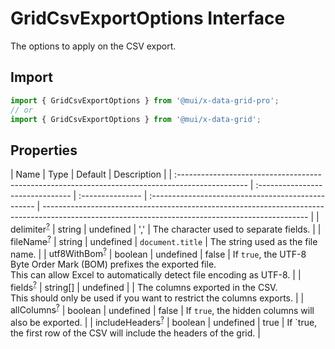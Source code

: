 # GridCsvExportOptions Interface

<p class="description">The options to apply on the CSV export.</p>

## Import

```js
import { GridCsvExportOptions } from '@mui/x-data-grid-pro';
// or
import { GridCsvExportOptions } from '@mui/x-data-grid';
```

## Properties

| Name                                                                                             | Type                             | Default          | Description                                        |
| :----------------------------------------------------------------------------------------------- | :------------------------------- | :--------------- | :------------------------------------------------- | ------------------------------------------------------------------------------------------------------------------------------------------------ |
| <span class="prop-name optional">delimiter<sup><abbr title="optional">?</abbr></sup></span>      | <span class="prop-type">string   | undefined</span> | <span class="prop-default">','</span>              | The character used to separate fields.                                                                                                           |
| <span class="prop-name optional">fileName<sup><abbr title="optional">?</abbr></sup></span>       | <span class="prop-type">string   | undefined</span> | <span class="prop-default">`document.title`</span> | The string used as the file name.                                                                                                                |
| <span class="prop-name optional">utf8WithBom<sup><abbr title="optional">?</abbr></sup></span>    | <span class="prop-type">boolean  | undefined</span> | <span class="prop-default">false</span>            | If `true`, the UTF-8 Byte Order Mark (BOM) prefixes the exported file.<br />This can allow Excel to automatically detect file encoding as UTF-8. |
| <span class="prop-name optional">fields<sup><abbr title="optional">?</abbr></sup></span>         | <span class="prop-type">string[] | undefined</span> |                                                    | The columns exported in the CSV.<br />This should only be used if you want to restrict the columns exports.                                      |
| <span class="prop-name optional">allColumns<sup><abbr title="optional">?</abbr></sup></span>     | <span class="prop-type">boolean  | undefined</span> | <span class="prop-default">false</span>            | If `true`, the hidden columns will also be exported.                                                                                             |
| <span class="prop-name optional">includeHeaders<sup><abbr title="optional">?</abbr></sup></span> | <span class="prop-type">boolean  | undefined</span> | <span class="prop-default">true</span>             | If `true, the first row of the CSV will include the headers of the grid.                                                                         |
